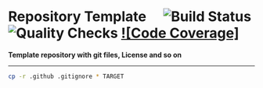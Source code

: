 # Repository Template&emsp; ![Build Status] ![Quality Checks] [![Code Coverage]][codecov.io]

[Build Status]: https://github.com/wayfair-incubator/repo-template/workflows/Tests/badge.svg
[Quality Checks]: https://github.com/wayfair-incubator/repo-template/workflows/Tests/badge.svg
[codecov.io]: https://codecov.io/gh/wayfair-incubator/repo-template

**Template repository with git files, License and so on**

---

```bash
cp -r .github .gitignore * TARGET
```

